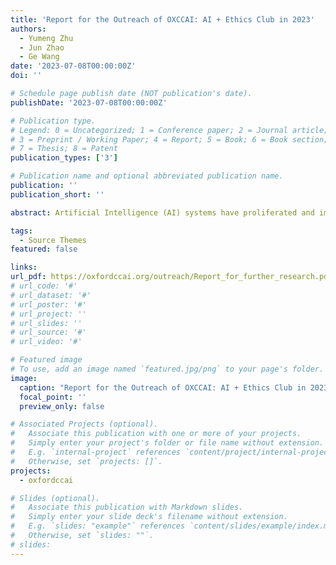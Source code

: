```yaml
---
title: 'Report for the Outreach of OXCCAI: AI + Ethics Club in 2023'
authors:
  - Yumeng Zhu
  - Jun Zhao
  - Ge Wang
date: '2023-07-08T00:00:00Z'
doi: ''

# Schedule page publish date (NOT publication's date).
publishDate: '2023-07-08T00:00:00Z'

# Publication type.
# Legend: 0 = Uncategorized; 1 = Conference paper; 2 = Journal article;
# 3 = Preprint / Working Paper; 4 = Report; 5 = Book; 6 = Book section;
# 7 = Thesis; 8 = Patent
publication_types: ['3']

# Publication name and optional abbreviated publication name.
publication: ''
publication_short: ''

abstract: Artificial Intelligence (AI) systems have proliferated and impacted children’s daily lives. AI has the potential to enhance children’s learning, provide personalised experiences, and improve efficiency in various domains. However, apprehensions have emerged regarding the ethical challenges in AI systems, including data security, algorithmic biases, and their potential remediation on children's development and well-being. These apprehensions underscore the pressing necessity of fostering children’s critical thinking and ethical awareness in the realm of AI. AI ethics education for children can empower them to think critically and make well-informed decisions when they navigate the landscape of AI applications. In the Spring of 2023, we conducted a four-week afterschool club with 6 children aged 9-11 in Whitchurch Primary School, Oxfordshire, UK on the theme of AI + Ethics, aiming to help them think more critically about AI. This report provides an overview of our work, including the background of the project, the design methodology employed, an analysis of children's participation and feedback within the club, a reflection of children’s AI ethics awareness, the curriculum design and pedagogical strategies implemented, and a summary of the limitations encountered along with future plans. 

tags:
  - Source Themes
featured: false

links:
url_pdf: https://oxfordccai.org/outreach/Report_for_further_research.pdf
# url_code: '#'
# url_dataset: '#'
# url_poster: '#'
# url_project: ''
# url_slides: ''
# url_source: '#'
# url_video: '#'

# Featured image
# To use, add an image named `featured.jpg/png` to your page's folder.
image:
  caption: "Report for the Outreach of OXCCAI: AI + Ethics Club in 2023"
  focal_point: ''
  preview_only: false

# Associated Projects (optional).
#   Associate this publication with one or more of your projects.
#   Simply enter your project's folder or file name without extension.
#   E.g. `internal-project` references `content/project/internal-project/index.md`.
#   Otherwise, set `projects: []`.
projects:
  - oxfordccai

# Slides (optional).
#   Associate this publication with Markdown slides.
#   Simply enter your slide deck's filename without extension.
#   E.g. `slides: "example"` references `content/slides/example/index.md`.
#   Otherwise, set `slides: ""`.
# slides:
---
```


<!-- Supplementary notes can be added here, including [code and math](https://wowchemy.com/docs/content/writing-markdown-latex/). -->
